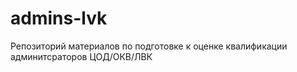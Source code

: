 # admins-lvk
Репозиторий материалов по подготовке к оценке квалификации админитсраторов ЦОД/ОКВ/ЛВК
